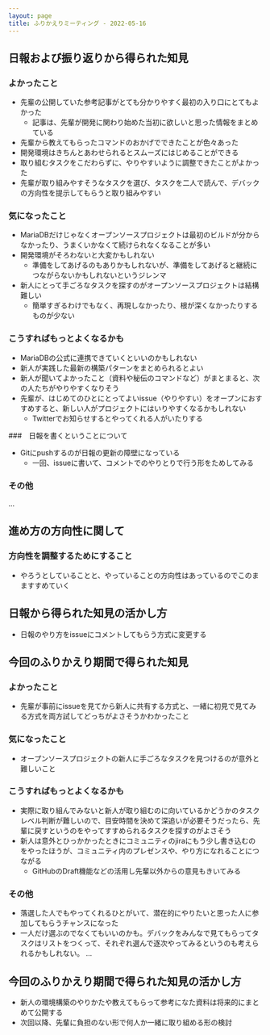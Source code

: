 ```yaml
---
layout: page
title: ふりかえりミーティング - 2022-05-16
---
```


## 日報および振り返りから得られた知見

### よかったこと
* 先輩の公開していた参考記事がとても分かりやすく最初の入り口にとてもよかった
  * 記事は、先輩が開発に関わり始めた当初に欲しいと思った情報をまとめている
* 先輩から教えてもらったコマンドのおかげでできたことが色々あった
* 開発環境はきちんとあわせられるとスムーズにはじめることができる
* 取り組むタスクをこだわらずに、やりやすいように調整できたことがよかった
* 先輩が取り組みやすそうなタスクを選び、タスクを二人で読んで、デバックの方向性を提示してもらうと取り組みやすい

### 気になったこと
* MariaDBだけじゃなくオープンソースプロジェクトは最初のビルドが分からなかったり、うまくいかなくて続けられなくなることが多い
* 開発環境がそろわないと大変かもしれない
  * 準備をしてあげるのもありかもしれないが、準備をしてあげると継続につながらないかもしれないというジレンマ
* 新人にとって手ごろなタスクを探すのがオープンソースプロジェクトは結構難しい
  * 簡単すぎるわけでもなく、再現しなかったり、根が深くなかったりするものが少ない

### こうすればもっとよくなるかも
* MariaDBの公式に連携できていくといいのかもしれない
* 新人が実践した最新の構築パターンをまとめられるとよい
* 新人が聞いてよかったこと（資料や秘伝のコマンドなど）がまとまると、次の人たちがやりやすくなりそう
* 先輩が、はじめてのひとにとってよいissue（やりやすい）をオープンにおすすめすると、新しい人がプロジェクトにはいりやすくなるかもしれない
  * Twitterでお知らせするとやってくれる人がいたりする

###　日報を書くということについて
* Gitにpushするのが日報の更新の障壁になっている
  * 一回、issueに書いて、コメントでのやりとりで行う形をためしてみる


### その他


...

## 進め方の方向性に関して

### 方向性を調整するためにすること
* やろうとしていることと、やっていることの方向性はあっているのでこのまますすめていく

## 日報から得られた知見の活かし方
* 日報のやり方をissueにコメントしてもらう方式に変更する

## 今回のふりかえり期間で得られた知見

### よかったこと
* 先輩が事前にissueを見てから新人に共有する方式と、一緒に初見で見てみる方式を両方試してどっちがよさそうかわかったこと

### 気になったこと
* オープンソースプロジェクトの新人に手ごろなタスクを見つけるのが意外と難しいこと

### こうすればもっとよくなるかも
* 実際に取り組んでみないと新人が取り組むのに向いているかどうかのタスクレベル判断が難しいので、目安時間を決めて深追いが必要そうだったら、先輩に戻すというのをやってすすめられるタスクを探すのがよさそう
* 新人は意外とひっかかったときにコミュニティのjiraにもう少し書き込むのをやったほうが、コミュニティ内のプレゼンスや、やり方になれることにつながる
  * GitHubのDraft機能などの活用し先輩以外からの意見もきいてみる
  

### その他
* 落選した人でもやってくれるひとがいて、潜在的にやりたいと思った人に参加してもらうチャンスになった
* 一人だけ選ぶのでなくてもいいのかも。デバックをみんなで見てもらってタスクはリストをつくって、それぞれ選んで逐次やってみるというのも考えられるかもしれない。
...


## 今回のふりかえり期間で得られた知見の活かし方
* 新人の環境構築のやりかたや教えてもらって参考になた資料は将来的にまとめて公開する
* 次回以降、先輩に負担のない形で何人か一緒に取り組める形の検討

